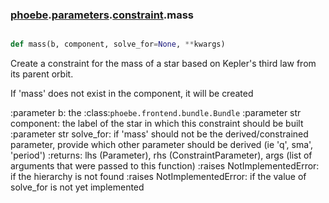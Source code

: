 ### [phoebe](phoebe.md).[parameters](phoebe.parameters.md).[constraint](phoebe.parameters.constraint.md).mass

```py

def mass(b, component, solve_for=None, **kwargs)

```



Create a constraint for the mass of a star based on Kepler's third
law from its parent orbit.

If 'mass' does not exist in the component, it will be created

:parameter b: the :class:`phoebe.frontend.bundle.Bundle`
:parameter str component: the label of the star in which this
    constraint should be built
:parameter str solve_for:  if 'mass' should not be the derived/constrained
    parameter, provide which other parameter should be derived
    (ie 'q', sma', 'period')
:returns: lhs (Parameter), rhs (ConstraintParameter), args (list of arguments
    that were passed to this function)
:raises NotImplementedError: if the hierarchy is not found
:raises NotImplementedError: if the value of solve_for is not yet implemented

